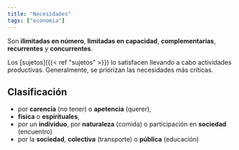 ```yaml
---
title: "Necesidades"
tags: ["economia"]
---
```

Son **ilimitadas en número**, **limitadas en capacidad**, **complementarias**, **recurrentes** y **concurrentes**. 

Los [sujetos]({{< ref "sujetos" >}}) lo satisfacen llevando a cabo actividades productivas. Generalmente, se priorizan las necesidades más críticas.
## Clasificación
- por **carencia** (no tener) o **apetencia** (querer),
- **física** o **espirituales**,
- por un **individuo**, por **naturaleza** (comida) o participación en **sociedad** (encuentro)
- por la **sociedad**, **colectiva** (transporte) o **pública** (educación)